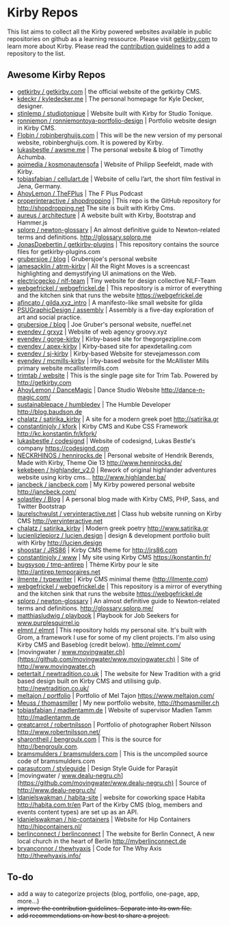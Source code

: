 # Kirby Repos
This list aims to collect all the Kirby powered websites available in public repositories on github as a learning ressource. Please visit [getkirby.com](http://getkirby.com) to learn more about Kirby.
Please read the [contribution guidelines](https://github.com/Thiousi/kirby-repos/blob/master/contribution-guidelines.md) to add a repository to the list.

## Awesome Kirby Repos
- [getkirby / getkirby.com](https://github.com/getkirby/getkirby.com) | the official website of the getkirby CMS.
- [kdeckr / kyledecker.me](https://github.com/kdeckr/kyledecker.me) | The personal homepage for Kyle Decker, designer.
- [stinlemp / studiotonique](https://github.com/stinlemp/studiotonique) | Website built with Kirby for Studio Tonique.
- [ronniemon / ronniemontoya-portfolio-design](https://github.com/ronniemon/ronniemontoya-portfolio-design) | Portfolio website design in Kirby CMS.
- [Flobin / robinberghuijs.com](https://github.com/Flobin/robinberghuijs.com) | This will be the new version of my personal website, robinberghuijs.com. It is powered by Kirby.
- [lukasbestle / awsme.me](https://github.com/lukasbestle/awsme.me) |  The personal website & blog of Timothy Achumba.
- [aoimedia / kosmonautensofa](https://github.com/aoimedia/kosmonautensofa) | Website of Philipp Seefeldt, made with Kirby.
- [tobiasfabian / cellulart.de](https://github.com/tobiasfabian/cellulart.de) | Website of cellu l’art, the short film festival in Jena, Germany.
- [AhoyLemon / TheFPlus](https://github.com/AhoyLemon/TheFPlus) | The F Plus Podcast
- [properinteractive / shopdropping](https://github.com/properinteractive/Shopdropping) | This repo is the GitHub repository for http://shopdropping.net The site is built with Kirby Cms.
- [aureus / architecture](https://github.com/aurerua/architecture) | A website built with Kirby, Bootstrap and Hammer.js
- [splorp / newton-glossary](https://github.com/splorp/newton-glossary) | An almost definitive guide to Newton-related terms and definitions. http://glossary.splorp.me
- [JonasDoebertin / getkirby-plugins](https://github.com/JonasDoebertin/getkirby-plugins) | This repository contains the source files for getkirby-plugins.com
- [grubersjoe / blog](https://github.com/grubersjoe/blog) | Grubersjoe's personal website
- [jamesacklin / atrm-kirby](https://github.com/jamesacklin/atrm-kirby) | All the Right Moves is a screencast highlighting and demystifying UI animations on the Web.
- [electricgecko / nlf-team](https://github.com/electricgecko/nlf-team) | Tiny website for design collective NLF-Team
- [webgefrickel / webgefrickel.de](https://github.com/webgefrickel/webgefrickel.de) | This repository is a mirror of everything and the kitchen sink that runs the website https://webgefrickel.de
- [afincato / gilda.xyz_intro](https://github.com/afincato/gilda.xyz_intro) | A manifesto-like small website for gilda
- [PSUGraphicDesign / assembly](https://github.com/PSUGraphicDesign/assembly) | Assembly is a five-day exploration of art and social practice.
- [grubersjoe / blog](https://github.com/grubersjoe/blog) | Joe Gruber's personal website, nueffel.net
- [evendev / grxyz](https://github.com/evendev/grxyz) | Website of web agency groovy.xyz
- [evendev / gorge-kirby](https://github.com/evendev/gorge-kirby) | Kirby-based site for thegorgezipline.com
- [evendev / apex-kirby](https://github.com/evendev/apex-kirby) | Kirby-based site for apexdetailing.com
- [evendev / sj-kirby](https://github.com/evendev/sj-kirby) | Kirby-based Website for stevejamesson.com
- [evendev / mcmills-kirby](https://github.com/evendev/mcmills-kirby) | irby-based website for the McAllister Mills primary website mcallistermills.com
- [trimtab / website](https://github.com/trimtab/website) | This is the single page site for Trim Tab. Powered by http://getkirby.com
- [AhoyLemon / DanceMagic](https://github.com/AhoyLemon/DanceMagic) | Dance Studio Website http://dance-n-magic.com/
- [sustainablepace / humbledev](https://github.com/sustainablepace/humbledev) | The Humble Developer http://blog.baudson.de
- [chalatz / satirika_kirby](https://github.com/chalatz/satirika_kirby) | A site for a modern greek poet http://satirika.gr
- [constantinjoly / kfork](https://github.com/constantinjoly/kfork) | Kirby CMS and Kube CSS Framework http://kc.konstantin.fr/kfork/
- [lukasbestle / codesignd](https://git.codesignd.com/sites/codesignd) | Website of codesignd, Lukas Bestle's company https://codesignd.com
- [NECKRHINOS / hennirocks.de](https://github.com/NECKRHINOS/hennirocks.de) | Personal website of Hendrik Berends, Made with Kirby, Theme Oie 13 http://www.hennirocks.de/
- [kekebeen / highlander_v2.0](https://github.com/kekebeen/highlander_v2.0) | Rework of original highlander adventures website using kirby cms... http://www.highlander.ba/
- [jancbeck / jancbeck.com](https://github.com/jancbeck/jancbeck.com) | My Kirby powered personal website http://jancbeck.com/
- [solastley / Blog](https://github.com/solastley/Blog) | A personal blog made with Kirby CMS, PHP, Sass, and Twitter Bootstrap
- [laurelschwulst / veryinteractive.net](https://github.com/laurelschwulst/veryinteractive.net) | Class hub website running on Kirby CMS http://veryinteractive.net
- [chalatz / satirika_kirby](https://github.com/chalatz/satirika_kirby) | Modern greek poetry http://www.satirika.gr
- [lucienlizlepiorz / lucien.design](https://github.com/lucienlizlepiorz/lucien.design) | design & development portfolio built with Kirby http://lucien.design
- [shoostar / JRS86](https://github.com/shoostar/JRS86) | Kirby CMS theme for http://jrs86.com
- [constantinjoly / www](https://github.com/constantinjoly/www) | My site using Kirby CMS https://konstantin.fr/
- [bugsysop / tmp-antirep](https://github.com/bugsysop/tmp-antirep) | Thème Kirby pour le site http://antirep.temporaires.net
- [ilmente / typewriter](https://github.com/ilmente/typewriter) | Kirby CMS minimal theme (http://ilmente.com)
- [webgefrickel / webgefrickel.de](https://github.com/webgefrickel/webgefrickel.de) | This repository is a mirror of everything and the kitchen sink that runs the website https://webgefrickel.de
- [splorp / newton-glossary](https://github.com/splorp/newton-glossary) | An almost definitive guide to Newton-related terms and definitions. http://glossary.splorp.me/
- [matthiasludwig / playbook](https://github.com/matthiasludwig/playbook) | Playbook for Job Seekers for www.purplesquirrel.io
- [elmnt / elmnt](https://github.com/elmnt/elmnt) | This repository holds my personal site. It's built with Grom, a framework I use for some of my client projects. I'm also using Kirby CMS and Baseblog (credit below). http://elmnt.com/
- [movingwater / www.movingwater.ch](https://github.com/movingwater/www.movingwater.ch) | Site of http://www.movingwater.ch
- [petertait / newtradition.co.uk](https://github.com/petertait/newtradition.co.uk) | The website for New Tradition with a grid based design built on Kirby CMS and utilising gulp. http://newtradition.co.uk/
- [meltajon / portfolio](https://github.com/meltajon/portfolio) | Portfolio of Mel Tajon https://www.meltajon.com/
- [Meuss / thomasmiller](https://github.com/Meuss/thomasmiller) | My new portfolio website, http://thomasmiller.ch
- [tobiasfabian / madlentamm.de](https://github.com/tobiasfabian/madlentamm.de) | Website of supervisor Madlen Tamm http://madlentamm.de
- [greatcarrot / robertnilsson](https://github.com/greatcarrot/robertnilsson) | Portfolio of photographer Robert Nilsson http://www.robertnilsson.net/
- [sharontheil / bengroulx.com](https://github.com/sharontheil/bengroulx.com) | This is the source for http://bengroulx.com.
- [bramsmulders / bramsmulders.com](https://github.com/bramsmulders/bramsmulders.com) | This is the uncompiled source code of bramsmulders.com
- [parasutcom / styleguide](https://github.com/parasutcom/styleguide) | Design Style Guide for Paraşüt
- [movingwater / www.dealu-negru.ch](https://github.com/movingwater/www.dealu-negru.ch) | Source of http://www.dealu-negru.ch/
- [ldanielswakman / habita-site](https://github.com/ldanielswakman/habita-site) | website for coworking space Habita http://habita.com.tr/en Part of the Kirby CMS (blog, members and events content types) are set up as an API.
- [ldanielswakman / hip-containers](https://github.com/ldanielswakman/hip-containers) | Website for Hip Containers http://hipcontainers.nl/
- [berlinconnect / berlinconnect](https://github.com/berlinconnect/berlinconnect) | The website for Berlin Connect, A new local church in the heart of Berlin http://myberlinconnect.de
- [bryanconnor / thewhyaxis](https://github.com/bryanconnor/thewhyaxis) | Code for The Why Axis http://thewhyaxis.info/

## To-do
- add a way to categorize projects (blog, portfolio, one-page, app, more...)
- ~~improve the contribution guidelines. Separate into its own file.~~
- ~~add recommendations on how best to share a project.~~
